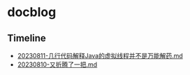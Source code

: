# docblog
## Timeline
- [20230811-几行代码解释Java的虚拟线程并不是万能解药.md](./docs/20230811-几行代码解释Java的虚拟线程并不是万能解药.md)
- [20230810-又折腾了一把.md](./docs/20230810-又折腾了一把.md)
